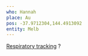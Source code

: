 ```yaml
---
who: Hannah
place: Au
pos: -37.9712304,144.4913092
entity: Melb
---
```

 
[Respiratory tracking](/include/community/Hannah/endeavour-projects-2017-biomedical.pdf) ?


